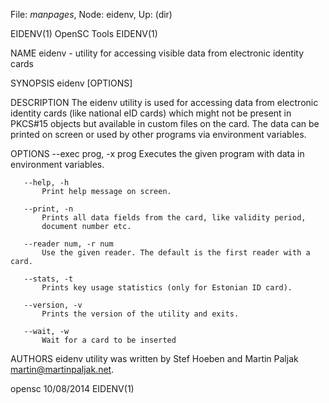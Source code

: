File: *manpages*,  Node: eidenv,  Up: (dir)

EIDENV(1)                        OpenSC Tools                        EIDENV(1)



NAME
       eidenv - utility for accessing visible data from electronic identity
       cards

SYNOPSIS
       eidenv [OPTIONS]

DESCRIPTION
       The eidenv utility is used for accessing data from electronic identity
       cards (like national eID cards) which might not be present in PKCS#15
       objects but available in custom files on the card. The data can be
       printed on screen or used by other programs via environment variables.

OPTIONS
       --exec prog, -x prog
           Executes the given program with data in environment variables.

       --help, -h
           Print help message on screen.

       --print, -n
           Prints all data fields from the card, like validity period,
           document number etc.

       --reader num, -r num
           Use the given reader. The default is the first reader with a card.

       --stats, -t
           Prints key usage statistics (only for Estonian ID card).

       --version, -v
           Prints the version of the utility and exits.

       --wait, -w
           Wait for a card to be inserted

AUTHORS
       eidenv utility was written by Stef Hoeben and Martin Paljak
       <martin@martinpaljak.net>.



opensc                            10/08/2014                         EIDENV(1)
